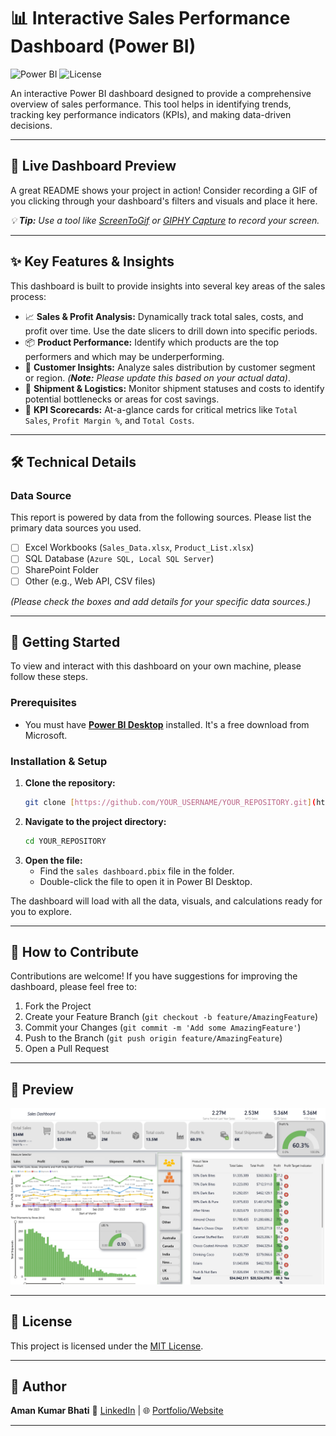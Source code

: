 # 📊 Interactive Sales Performance Dashboard (Power BI)

![Power BI](https://img.shields.io/badge/Power%20BI-F2C811?style=for-the-badge&logo=powerbi&logoColor=black)
![License](https://img.shields.io/badge/license-MIT-green?style=for-the-badge)

An interactive Power BI dashboard designed to provide a comprehensive overview of sales performance. This tool helps in identifying trends, tracking key performance indicators (KPIs), and making data-driven decisions.

---

## 🚀 Live Dashboard Preview

A great README shows your project in action! Consider recording a GIF of you clicking through your dashboard's filters and visuals and place it here.

*💡 **Tip:** Use a tool like [ScreenToGif](https://www.screentogif.com/) or [GIPHY Capture](https://giphy.com/apps/giphycapture) to record your screen.*

---

## ✨ Key Features & Insights

This dashboard is built to provide insights into several key areas of the sales process:

-   📈 **Sales & Profit Analysis:** Dynamically track total sales, costs, and profit over time. Use the date slicers to drill down into specific periods.
-   📦 **Product Performance:** Identify which products are the top performers and which may be underperforming.
-   👥 **Customer Insights:** Analyze sales distribution by customer segment or region. *(**Note:** Please update this based on your actual data)*.
-   🚚 **Shipment & Logistics:** Monitor shipment statuses and costs to identify potential bottlenecks or areas for cost savings.
-   🎯 **KPI Scorecards:** At-a-glance cards for critical metrics like `Total Sales`, `Profit Margin %`, and `Total Costs`.

---

## 🛠️ Technical Details

### Data Source

This report is powered by data from the following sources. Please list the primary data sources you used.

-   [ ] Excel Workbooks (`Sales_Data.xlsx`, `Product_List.xlsx`)
-   [ ] SQL Database (`Azure SQL, Local SQL Server`)
-   [ ] SharePoint Folder
-   [ ] Other (e.g., Web API, CSV files)

*(Please check the boxes and add details for your specific data sources.)*

---

## 🚀 Getting Started

To view and interact with this dashboard on your own machine, please follow these steps.

### Prerequisites

-   You must have **[Power BI Desktop](https://powerbi.microsoft.com/en-us/desktop/)** installed. It's a free download from Microsoft.

### Installation & Setup

1.  **Clone the repository:**
    ```sh
    git clone [https://github.com/YOUR_USERNAME/YOUR_REPOSITORY.git](https://github.com/YOUR_USERNAME/YOUR_REPOSITORY.git)
    ```
2.  **Navigate to the project directory:**
    ```sh
    cd YOUR_REPOSITORY
    ```
3.  **Open the file:**
    -   Find the `sales dashboard.pbix` file in the folder.
    -   Double-click the file to open it in Power BI Desktop.

The dashboard will load with all the data, visuals, and calculations ready for you to explore.

---

## 🤝 How to Contribute

Contributions are welcome! If you have suggestions for improving the dashboard, please feel free to:

1.  Fork the Project
2.  Create your Feature Branch (`git checkout -b feature/AmazingFeature`)
3.  Commit your Changes (`git commit -m 'Add some AmazingFeature'`)
4.  Push to the Branch (`git push origin feature/AmazingFeature`)
5.  Open a Pull Request

---

## 📸 Preview

![Dashboard Screenshot](https://raw.githubusercontent.com/amanbhati/Sales-Dashboard-Power-BI/fe718deb8b5b6d17e50e8348594a6e95ecf1d1f5/Screenshot%202025-08-07%20115335.png)

---

## 📃 License

This project is licensed under the [MIT License](LICENSE).

---

## 🙌 Author

**Aman Kumar Bhati** 📧 [LinkedIn](https://www.linkedin.com/in/your-profile) | 🌐 [Portfolio/Website](https://your-portfolio.com)

---
